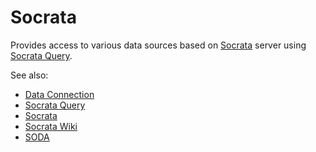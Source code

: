 <!-- TITLE: Socrata -->
<!-- SUBTITLE: -->

# Socrata

Provides access to various data sources based on [Socrata](https://www.tylertech.com/products/socrata) 
server using [Socrata Query](../edit-socrata-query.md). 

See also:

  * [Data Connection](data-connection.md)
  * [Socrata Query](../edit-socrata-query.md)
  * [Socrata](https://www.tylertech.com/products/socrata)
  * [Socrata Wiki](https://en.wikipedia.org/wiki/Socrata)
  * [SODA](https://dev.socrata.com/)
